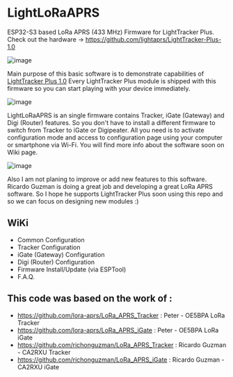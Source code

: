 # LightLoRaAPRS
ESP32-S3 based LoRa APRS (433 MHz) Firmware for LightTracker Plus. Check out the hardware -> https://github.com/lightaprs/LightTracker-Plus-1.0

![image](https://github.com/lightaprs/LightLoRaAPRS/assets/48382675/505ebd86-4a61-43f0-999b-e3fc780d13f3)

Main purpose of this basic software is to demonstrate capabilities of [LightTracker Plus 1.0](https://github.com/lightaprs/LightTracker-Plus-1.0) Every LightTracker Plus module is shipped with this firmware so you can start playing with your device immediately.

![image](https://github.com/lightaprs/LightLoRaAPRS/assets/48382675/a0017bbe-c8ea-4921-a755-40861533240e)

LightLoRaAPRS is an single firmware contains Tracker, iGate (Gateway) and Digi (Router) features. So you don't have to install a different firmware to switch from Tracker to iGate or Digipeater. All you need is to activate configuration mode and access to configuration page using your computer or smartphone via Wi-Fi. You will find more info about the software soon on Wiki page.

![image](https://github.com/lightaprs/LightLoRaAPRS/assets/48382675/e11d728a-96d0-4e92-bd5c-eaba52eb33c2)

Also I am not planing to improve or add new features to this software. Ricardo Guzman is doing a great job and developing a great LoRa APRS software. So I hope he supports LightTracker Plus soon using this repo and so we can focus on designing new modules :)

## WiKi

* Common Configuration
* Tracker Configuration
* iGate (Gateway) Configuration
* Digi (Router) Configuration
* Firmware Install/Update (via ESPTool)
* F.A.Q.

## This code was based on the work of :

* https://github.com/lora-aprs/LoRa_APRS_Tracker : Peter - OE5BPA LoRa Tracker
* https://github.com/lora-aprs/LoRa_APRS_iGate : Peter - OE5BPA LoRa iGate
* https://github.com/richonguzman/LoRa_APRS_Tracker : Ricardo Guzman - CA2RXU Tracker
* https://github.com/richonguzman/LoRa_APRS_iGate : Ricardo Guzman - CA2RXU iGate
